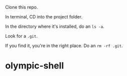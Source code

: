 Clone this repo.

In terminal, CD into the project folder.

In the directory where it's installed, do an `ls -a`.

Look for a `.git`.

If you find it, you're in the right place. Do an `rm -rf .git`.

# olympic-shell
